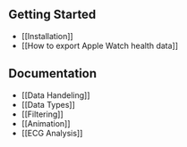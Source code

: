 ## Getting Started
- [[Installation]]
- [[How to export Apple Watch health data]]

## Documentation
- [[Data Handeling]]
- [[Data Types]]
- [[Filtering]]
- [[Animation]]
- [[ECG Analysis]]
